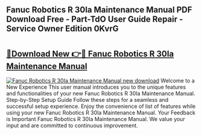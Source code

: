 ## Fanuc Robotics R 30Ia Maintenance Manual PDF Download Free - Part-TdO User Guide Repair - Service Owner Edition 0KvrG

# <h2><a href="http://bc46983.oget.top/?id=Fanuc+Robotics+R+30Ia+Maintenance+Manual">🔗Download New 👉🔴 Fanuc Robotics R 30Ia Maintenance Manual</a></h2>

[![Fanuc Robotics R 30Ia Maintenance Manual new download](https://i.imgur.com/5g1atiW.png)](http://bc46983.oget.top/?id=Fanuc+Robotics+R+30Ia+Maintenance+Manual)
Welcome to a New Experience This user manual introduces you to the unique features and functionalities of your new Fanuc Robotics R 30Ia Maintenance Manual. Step-by-Step Setup Guide Follow these steps for a seamless and successful setup experience. Enjoy the convenience of list of features while using your new Fanuc Robotics R 30Ia Maintenance Manual. Your Feedback is Important Fanuc Robotics R 30Ia Maintenance Manual. We value your input and are committed to continuous improvement.
